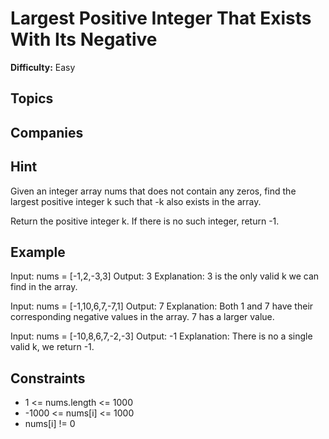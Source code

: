 # Largest Positive Integer That Exists With Its Negative

**Difficulty:** Easy

## Topics

## Companies

## Hint

Given an integer array nums that does not contain any zeros, find the largest positive integer k such that -k also exists in the array.

Return the positive integer k. If there is no such integer, return -1.

## Example

Input: nums = [-1,2,-3,3]
Output: 3
Explanation: 3 is the only valid k we can find in the array.

Input: nums = [-1,10,6,7,-7,1]
Output: 7
Explanation: Both 1 and 7 have their corresponding negative values in the array. 7 has a larger value.

Input: nums = [-10,8,6,7,-2,-3]
Output: -1
Explanation: There is no a single valid k, we return -1.

## Constraints

- 1 <= nums.length <= 1000
- -1000 <= nums[i] <= 1000
- nums[i] != 0
